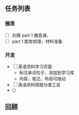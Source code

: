 ## 任务列表

### 雅思
- [ ] 刘薇 part 1 雅思课，
- [ ]  part 1 题库梳理，材料准备

### 开发
- [ ] 英语资料学习页面
	-  标注单词句子，添加到学习库
	-  内容，笔记，布局可拖动
- [ ] 英语资料爬取分类工具 
- [ ] 


## 回顾


